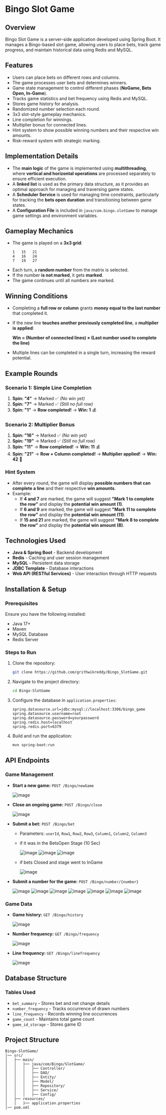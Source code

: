 # Bingo Slot Game

## Overview

Bingo Slot Game is a server-side application developed using Spring Boot. It manages a Bingo-based slot game, allowing users to place bets, track game progress, and maintain historical data using Redis and MySQL.

## Features

- Users can place bets on different rows and columns.
- The game processes user bets and determines winners.
- Game state management to control different phases (**NoGame, Bets Open, In-Game**).
- Tracks game statistics and bet frequency using Redis and MySQL.
- Stores game history for analysis.
- Randomized number selection each round.
- 3x3 slot-style gameplay mechanics.
- Line completion for winnings.
- Multiplier bonus for connected lines.
- Hint system to show possible winning numbers and their respective win amounts.
- Risk-reward system with strategic marking.

## Implementation Details

- The **main logic** of the game is implemented using **multithreading**, where **vertical and horizontal operations** are processed separately to ensure efficient execution.
- A **linked list** is used as the primary data structure, as it provides an optimal approach for managing and traversing game states.
- A **Scheduler Service** is used for managing time constraints, particularly for tracking the **bets open duration** and transitioning between game states.
- A **Configuration File** is included in `java/com.bingo.slotGame` to manage game settings and environment variables.

## Gameplay Mechanics

- The game is played on a **3x3 grid**:
  ```
  1   15   21  
  4   16   24  
  7   19   27  
  ```
- Each turn, a **random number** from the matrix is selected.
- If the number **is not marked**, it gets **marked**.
- The game continues until all numbers are marked.

## Winning Conditions

- Completing a **full row or column** grants **money equal to the last number** that completed it.
- If the new line **touches another previously completed line**, a **multiplier is applied**:

  **Win = (Number of connected lines) × (Last number used to complete the line)**
- Multiple lines can be completed in a single turn, increasing the reward potential.

## Example Rounds

### Scenario 1: Simple Line Completion

1. **Spin: "4"** → Marked ✅  *(No win yet)*
2. **Spin: "7"** → Marked ✅ *(Still no full row)*
3. **Spin: "1"** → **Row completed!** → **Win: 1** 💰

### Scenario 2: Multiplier Bonus

1. **Spin: "16"** → Marked ✅ *(No win yet)*
2. **Spin: "19"** → Marked ✅ *(Still no full row)*
3. **Spin: "11"** → **Row completed!** → **Win: 11** 💰
4. **Spin: "21"** → **Row + Column completed!** → **Multiplier applied!** → **Win: 42** 🎉

### Hint System

- After every round, the game will display **possible numbers that can complete a line** and their respective **win amounts**.
- Example:
  - If **4 and 7** are marked, the game will suggest **"Mark 1 to complete the row"** and display the **potential win amount (1)**.
  - If **6 and 9** are marked, the game will suggest **"Mark 11 to complete the row"** and display the **potential win amount (11)**.
  - If **15 and 21** are marked, the game will suggest **"Mark 8 to complete the row"** and display the **potential win amount (8)**.

## Technologies Used

- **Java & Spring Boot** - Backend development
- **Redis** - Caching and user session management
- **MySQL** - Persistent data storage
- **JDBC Template** - Database interactions
- **Web API (RESTful Services)** - User interaction through HTTP requests

## Installation & Setup

### Prerequisites

Ensure you have the following installed:

- Java 17+
- Maven
- MySQL Database
- Redis Server

### Steps to Run

1. Clone the repository:
   ```sh
   git clone https://github.com/grithwikreddy/Bingo_SlotGame.git
   ```
2. Navigate to the project directory:
   ```sh
   cd Bingo-SlotGame
   ```
3. Configure the database in `application.properties`:
   ```properties
   spring.datasource.url=jdbc:mysql://localhost:3306/bingo_game
   spring.datasource.username=root
   spring.datasource.password=yourpassword
   spring.redis.host=localhost
   spring.redis.port=6379
   ```
4. Build and run the application:
   ```sh
   mvn spring-boot:run
   ```

## API Endpoints

### Game Management

- **Start a new game:** `POST /Bingo/newGame`
  
  ![image](https://github.com/user-attachments/assets/3852e288-5a14-4d7c-9e7c-58af74e33c38)

- **Close an ongoing game:** `POST /Bingo/close`
  
  ![image](https://github.com/user-attachments/assets/c078257c-9f33-4f65-9dad-81c976e0fa77)

- **Submit a bet:** `POST /Bingo/bet`
  - Parameters: `userId`, `Row1`, `Row2`, `Row3`, `Column1`, `Column2`, `Column3`
  - if it was in the BetsOpen Stage (10 Sec)
    
    ![image](https://github.com/user-attachments/assets/9270040a-a3f4-4d60-95ed-3dd459e759e1)
    ![image](https://github.com/user-attachments/assets/6c7603bd-286d-4633-b6c4-04b3385ec760)
    ![image](https://github.com/user-attachments/assets/ed61faea-1cff-450b-a965-a0a9a2be010d)

  - if bets Closed and stage went to InGame
    
    ![image](https://github.com/user-attachments/assets/3ed35eaa-bf76-455a-b761-4216e94a2a55)


- **Submit a number for the game:** `POST /Bingo/number/{number}`
  
  ![image](https://github.com/user-attachments/assets/30381307-7513-48b2-a36a-fbf877880735)
  ![image](https://github.com/user-attachments/assets/e906526b-4eef-49c5-95e5-f7469e9b5070)
  ![image](https://github.com/user-attachments/assets/376bcb3a-29c5-4721-bf9c-921b32245774)
  ![image](https://github.com/user-attachments/assets/84ed5700-f2ae-46c9-a85f-133680ca1676)
  ![image](https://github.com/user-attachments/assets/a86606d6-1f2c-4499-89d3-cf4ebd04bb8d)
  ![image](https://github.com/user-attachments/assets/aa501fa1-67ae-41ac-a87c-decee369b40e)
  ![image](https://github.com/user-attachments/assets/a403527b-893e-47e7-a9ba-89a2496ae828)

### Game Data

- **Game history:** `GET /Bingo/history`
  
  ![image](https://github.com/user-attachments/assets/d748dfcd-64cd-4ac8-b694-e97b5eeb0cce)

- **Number frequency:** `GET /Bingo/frequency`
  
  ![image](https://github.com/user-attachments/assets/d2d252da-69c2-4e13-8e84-510e5f5ee564)

- **Line frequency:** `GET /Bingo/linefrequency`
  
  ![image](https://github.com/user-attachments/assets/6fe92cf0-b322-467e-9445-1bc3cb81a0b3)


## Database Structure

### Tables Used

- `bet_summary` - Stores bet and net change details
- `number_frequency` - Tracks occurrence of drawn numbers
- `line_frequency` - Records winning line occurrences
- `game_count` - Maintains total game count
- `game_id_storage` - Stores game ID

## Project Structure

```
Bingo-SlotGame/
│── src/
│   ├── main/
│   │   ├── java/com/Bingo/SlotGame/
│   │   │   ├── Controller/
│   │   │   ├── DAO/
│   │   │   ├── Entity/
│   │   │   ├── Model/
│   │   │   ├── Repository/
│   │   │   ├── Service/
│   │   │   ├── Config/
│   ├── resources/
│   │   ├── application.properties
│── pom.xml
```

